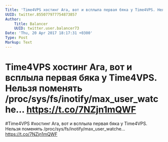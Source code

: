 ```yaml
---
Title: 'Time4VPS хостинг Ага, вот и всплыла первая бяка у Time4VPS. Нельзя поменять /proc/sys/fs/inotify/max_user_watche… https://t.co/7NZjn1mQWF'
UUID: twitter.855077977754873857
Author:
    Title: Balancer
    UUID: twitter.user.balancer73
Date: 'Thu, 20 Apr 2017 18:17:31 +0300'
Type: Post
Markup: Text
---
```


# Time4VPS хостинг Ага, вот и всплыла первая бяка у Time4VPS. Нельзя поменять /proc/sys/fs/inotify/max_user_watche… https://t.co/7NZjn1mQWF

#Time4VPS #хостинг Ага, вот и всплыла первая бяка у
Time4VPS. Нельзя поменять
/proc/sys/fs/inotify/max_user_watche…
https://t.co/7NZjn1mQWF